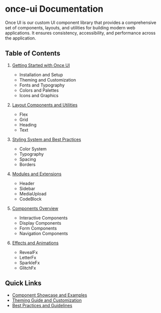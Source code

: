 # once-ui Documentation

Once UI is our custom UI component library that provides a comprehensive set of components, layouts, and utilities for building modern web applications. It ensures consistency, accessibility, and performance across the application.

## Table of Contents

1. [Getting Started with Once UI](./getting-started.md)
   - Installation and Setup
   - Theming and Customization
   - Fonts and Typography
   - Colors and Palettes
   - Icons and Graphics

2. [Layout Components and Utilities](./layout.md)
   - Flex
   - Grid
   - Heading
   - Text

3. [Styling System and Best Practices](./styling.md)
   - Color System
   - Typography
   - Spacing
   - Borders

4. [Modules and Extensions](./modules.md)
   - Header
   - Sidebar
   - MediaUpload
   - CodeBlock

5. [Components Overview](./components.md)
   - Interactive Components
   - Display Components
   - Form Components
   - Navigation Components

6. [Effects and Animations](./effects.md)
   - RevealFx
   - LetterFx
   - SparkleFx
   - GlitchFx

## Quick Links

- [Component Showcase and Examples](./showcase.md)
- [Theming Guide and Customization](./theming.md)
- [Best Practices and Guidelines](./best-practices.md)
